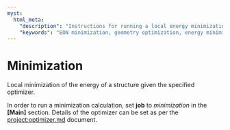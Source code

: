 ```yaml
---
myst:
  html_meta:
    "description": "Instructions for running a local energy minimization calculation in EON to find the nearest stable structure."
    "keywords": "EON minimization, geometry optimization, energy minimization, optimizer"
---
```


# Minimization

Local minimization of the energy of a structure given the specified optimizer.

In order to run a minimization calculation, set **job** to *minimization* in the
**[Main]** section. Details of the optimizer can be set as per the
<project:optimizer.md> document.

